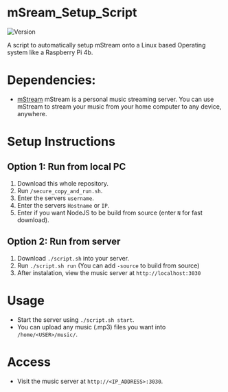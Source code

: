 # mSream_Setup_Script
![Version](https://img.shields.io/badge/version-1.0.0-green.svg)

A script to automatically setup mStream onto a Linux based Operating system like a Raspberry Pi 4b.

# Dependencies:

 - [mStream](https://github.com/IrosTheBeggar/mStream) mStream is a personal music streaming server. You can use mStream to stream your music from your home computer to any device, anywhere.

# Setup Instructions
## Option 1: Run from local PC
1. Download this whole repository.
2. Run `/secure_copy_and_run.sh`.
3. Enter the servers `username`.
4. Enter the servers `Hostname` or `IP`.
5. Enter if you want NodeJS to be build from source (enter `N` for fast download).

## Option 2: Run from server
1. Download `./script.sh` into your server.
2. Run `./script.sh run` (You can add `-source` to build from source) 
3. After instalation, view the music server at `http://localhost:3030`

# Usage
- Start the server using `./script.sh start`.
- You can upload any music (.mp3) files you want into `/home/<USER>/music/`.

# Access
- Visit the music server at `http://<IP_ADDRESS>:3030`.

